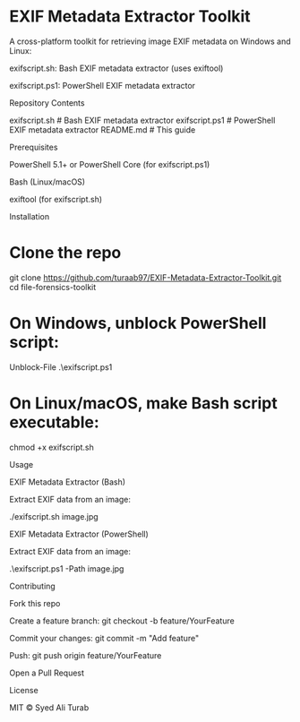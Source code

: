 # EXIF Metadata Extractor Toolkit

A cross-platform toolkit for retrieving image EXIF metadata on Windows and Linux:

exifscript.sh: Bash EXIF metadata extractor (uses exiftool)

exifscript.ps1: PowerShell EXIF metadata extractor

Repository Contents

exifscript.sh        # Bash EXIF metadata extractor
exifscript.ps1       # PowerShell EXIF metadata extractor
README.md            # This guide

Prerequisites

PowerShell 5.1+ or PowerShell Core (for exifscript.ps1)

Bash (Linux/macOS)

exiftool (for exifscript.sh)

Installation

# Clone the repo
git clone https://github.com/turaab97/EXIF-Metadata-Extractor-Toolkit.git
cd file-forensics-toolkit
# On Windows, unblock PowerShell script:
Unblock-File .\exifscript.ps1
# On Linux/macOS, make Bash script executable:
chmod +x exifscript.sh

Usage

EXIF Metadata Extractor (Bash)

Extract EXIF data from an image:

./exifscript.sh image.jpg

EXIF Metadata Extractor (PowerShell)

Extract EXIF data from an image:

.\exifscript.ps1 -Path image.jpg

Contributing

Fork this repo

Create a feature branch: git checkout -b feature/YourFeature

Commit your changes: git commit -m "Add feature"

Push: git push origin feature/YourFeature

Open a Pull Request

License

MIT © Syed Ali Turab

